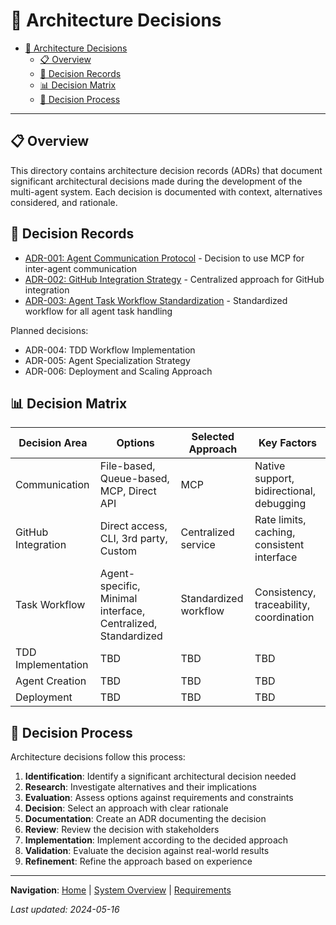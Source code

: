 # 🧠 Architecture Decisions

<!-- 📑 TABLE OF CONTENTS -->
- [🧠 Architecture Decisions](#-architecture-decisions)
  - [📋 Overview](#-overview)
  - [📝 Decision Records](#-decision-records)
  - [📊 Decision Matrix](#-decision-matrix)
  - [🔄 Decision Process](#-decision-process)

---

## 📋 Overview

This directory contains architecture decision records (ADRs) that document significant architectural decisions made during the development of the multi-agent system. Each decision is documented with context, alternatives considered, and rationale.

## 📝 Decision Records

- [ADR-001: Agent Communication Protocol](./001-agent-communication-protocol.md) - Decision to use MCP for inter-agent communication
- [ADR-002: GitHub Integration Strategy](./002-github-integration-strategy.md) - Centralized approach for GitHub integration
- [ADR-003: Agent Task Workflow Standardization](./003-agent-task-workflow.md) - Standardized workflow for all agent task handling

Planned decisions:
- ADR-004: TDD Workflow Implementation
- ADR-005: Agent Specialization Strategy
- ADR-006: Deployment and Scaling Approach

## 📊 Decision Matrix

| Decision Area | Options | Selected Approach | Key Factors |
|---------------|---------|-------------------|-------------|
| Communication | File-based, Queue-based, MCP, Direct API | MCP | Native support, bidirectional, debugging |
| GitHub Integration | Direct access, CLI, 3rd party, Custom | Centralized service | Rate limits, caching, consistent interface |
| Task Workflow | Agent-specific, Minimal interface, Centralized, Standardized | Standardized workflow | Consistency, traceability, coordination |
| TDD Implementation | TBD | TBD | TBD |
| Agent Creation | TBD | TBD | TBD |
| Deployment | TBD | TBD | TBD |

## 🔄 Decision Process

Architecture decisions follow this process:

1. **Identification**: Identify a significant architectural decision needed
2. **Research**: Investigate alternatives and their implications
3. **Evaluation**: Assess options against requirements and constraints
4. **Decision**: Select an approach with clear rationale
5. **Documentation**: Create an ADR documenting the decision
6. **Review**: Review the decision with stakeholders
7. **Implementation**: Implement according to the decided approach
8. **Validation**: Evaluate the decision against real-world results
9. **Refinement**: Refine the approach based on experience

---

<!-- 🧭 NAVIGATION -->
**Navigation**: [Home](../README.md) | [System Overview](../system-overview.md) | [Requirements](../requirements.md)

*Last updated: 2024-05-16*